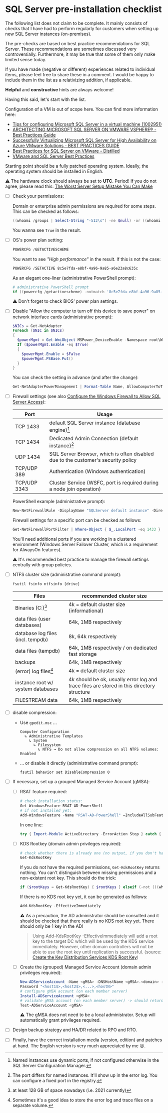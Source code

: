 # SQL Server pre-installation checklist

The following list does not claim to be complete. It mainly consists of checks that I have had to perform regularly for customers when setting up new SQL Server instances (on-premises).

The pre-checks are based on best practice recommendations for SQL Server. These recommendations are sometimes discussed very controversially. Furthermore, it may be true that some of them only make limited sense today.

If you have made (negative or different) experiences related to individual items, please feel free to share these in a comment. I would be happy to include them in the list as a relativizing addition, if applicable.

**Helpful** and **constructive** hints are always welcome!

Having this said, let's start with the list.

Configuration of a VM is out of scope here. You can find more information here:
- [Tips for configuring Microsoft SQL Server in a virtual machine (1002951)](https://kb.vmware.com/s/article/1002951)
- [ARCHITECTING MICROSOFT SQL SERVER ON VMWARE VSPHERE® - Best Practices Guide](https://www.vmware.com/content/dam/digitalmarketing/vmware/en/pdf/solutions/sql-server-on-vmware-best-practices-guide.pdf)
- [Successfully Virtualizing Microsoft SQL Server for High Availability on Azure VMware Solutions - BEST PRACTICES GUIDE](https://www.vmware.com/content/dam/digitalmarketing/vmware/en/pdf/docs/vmw-ms-sql-server-workloads-on-avs.pdf)
- [Best Practices for SQL Server on VMware - Distilled](https://www.nocentino.com/posts/2021-09-27-sqlserver-vms-best-practices/)
- [VMware and SQL Server Best Practices](https://straightpathsql.com/archives/2020/12/vmware-and-sql-server-best-practices/)

Starting point should be a fully patched operating system. Ideally, the operating system should be installed in English.

⚠ The hardware clock should always be set to **UTC**. Period! If you do not agree, please read this: [The Worst Server Setup Mistake You Can Make](http://yellerapp.com/posts/2015-01-12-the-worst-server-setup-you-can-make.html)

- [ ] Check your permissions:

  Domain or enterprise admin permissions are required for some steps. This can be checked as follows:
  ```powershell
  ((whoami /groups | Select-String "-512\s") -ne $null) -or ((whoami /groups | Select-String "-519\s") -ne $null)
  ```

  You wanna see `True` in the result.

- [ ] OS's power plan setting:

  ```powershell
  POWERCFG /GETACTIVESCHEME
  ```

  You want to see *"High performance"* in the result. If this is not the case:

  ```powershell
  POWERCFG /SETACTIVE 8c5e7fda-e8bf-4a96-9a85-a6e23a8c635c
  ```

  As an elegant one-liner (administrative PowerShell prompt):

  ```powershell
  # administrative PowerShell prompt
  if ((powercfg /getactivescheme) -notmatch '8c5e7fda-e8bf-4a96-9a85-a6e23a8c635c') { powercfg /setactive 8c5e7fda-e8bf-4a96-9a85-a6e23a8c635c }
  ```

  ⚠ Don't forget to check BIOS' power plan settings.

- [ ] Disable "Allow the computer to turn off this device to save power" on network interface cards (administrative prompt):

  ```powershell
  $NICs = Get-NetAdapter
  Foreach ($NIC in $NICs)
  {
    $powerMgmt = Get-WmiObject MSPower_DeviceEnable -Namespace root\WMI | ? { $_.InstanceName -match [regex]::Escape($NIC.PNPDeviceID) }
    If ($powerMgmt.Enable -eq $True)
    {
      $powerMgmt.Enable = $False
      $powerMgmt.PSBase.Put()
    }
  }
  ```

  You can check the setting in advance (and after the change):

  ```powershell
  Get-NetAdapterPowerManagement | Format-Table Name, AllowComputerToTurnOffDevice
  ```

- [ ] Firewall settings (see also [Configure the Windows Firewall to Allow SQL Server Access](https://docs.microsoft.com/en-us/sql/sql-server/install/configure-the-windows-firewall-to-allow-sql-server-access)):

  | Port         | Usage                                                                             |
  | ------------ | --------------------------------------------------------------------------------- |
  | TCP 1433     | default SQL Server instance (database engine)[^1]                                 |
  | TCP 1434     | Dedicated Admin Connection (default instance)[^2]                                 |
  | UDP 1434     | SQL Server Browser, which is often disabled due to the customer's security policy |
  | TCP/UDP 389  | Authentication (Windows authentication)                                           |
  | TCP/UDP 3343 | Cluster Service (WSFC, port is required during a node join operation)             |

  [^1]:Named instances use dynamic ports, if not configured otherwise in the SQL Server Configuration Manager.
  [^2]:The port differs for named instances. It'll show up in the error log. You can configure a fixed port in the registry.

  PowerShell example (administrative prompt):

  ```powershell
  New-NetFirewallRule -DisplayName "SQLServer default instance" -Direction Inbound -LocalPort 1433 -Protocol TCP -Action Allow
  ```

  Firewall settings for a specific port can be checked as follows:

  ```powershell
  Get-NetFirewallPortFilter | Where-Object { $_.LocalPort -eq 1433 } | Get-NetFirewallRule
  ```

  You'll need additional ports if you are working in a clustered environment (Windows Server Failover Cluster, which is a requirement for AlwaysOn features).

  ⚠ It's recommended best practice to manage the firewall settings centrally with group policies.

- [ ] NTFS cluster size (administrative command prompt):

  ```
  fsutil fsinfo ntfsinfo [drive]
  ```

  | Files                             | recommended cluster size                                     |
  | --------------------------------- | ------------------------------------------------------------ |
  | Binaries (C:)[^3]                 | 4k = default cluster size (informational)                    |
  | data files (user databases)       | 64k, 1MB respectively                                        |
  | database log files (incl. tempdb) | 8k, 64k respectively                                         |
  | data files (tempdb)               | 64k, 1MB respectively / on dedicated fast storage            |
  | backups                           | 64k, 1MB respectively                                        |
  | (error) log files[^4]             | 4k = default cluster size                                    |
  | instance root w/ system databases | 4k should be ok, usually error log and trace files are stored in this directory structure |
  | FILESTREAM data                   | 64k, 1MB respectively                                        |

  [^3]:at least 128 GB of space nowadays (i.e. 2021 currently)
  [^4]:Sometimes it's a good idea to store the error log and trace files on a separate volume.

- [ ] disable compression:

  - Use `gpedit.msc` ...

    ```
    Computer Configuration
      ↳ Administrative Templates
        ↳ System
          ↳ Filesystem
            ↳ NTFS → Do not allow compression on all NTFS volumes: Enabled
    ```

  - ... or disable it directly (administrative command prompt):

    ```
    fsutil behavior set DisableCompression 0
    ```

- [ ] If necessary, set up a grouped Managed Service Account (gMSA):

  - [ ] RSAT feature required:

    ```powershell
    # check installation status:
    Get-WindowsFeature RSAT-AD-PowerShell
    # if not installed yet:
    Add-WindowsFeature -Name "RSAT-AD-PowerShell" –IncludeAllSubFeature
    ```

    In one line:

    ```powershell
    try { Import-Module ActiveDirectory -ErrorAction Stop } catch { Add-WindowsFeature -Name "RSAT-AD-PowerShell" -IncludeAllSubFeature }
    ```

  - [ ] KDS Rootkey (domain admin privileges required):

    ```powershell
    # check whether there is already one (no output, if you don't have sufficient permissions!):
    Get-KdsRootKey
    ```

    If you do not have the required permissions, `Get-KdsRootKey` returns nothing. You can't distinguish between missing permissions and a non-existent root key. This should do the trick:
    ```powershell
    if ($rootKeys = Get-KdsRootKey) { $rootKeys } elseif (-not (((whoami /groups | Select-String "-512\s") -ne $null) -or ((whoami /groups | Select-String "-519\s") -ne $null))) { "Domain or Enterprise Admin permissions required!" } else { "No KDS root key found." }
    ```

    If there is no KDS root key yet, it can be generated as follows:
    ```powershell
    Add-KdsRootKey -EffectiveImmediately
    ```

    ⚠ As a precaution, the AD administrator should be consulted and it should be checked that there really is no KDS root key yet. There should only be 1 key in the AD!

    > Using Add-KdsRootKey  -EffectiveImmediately will add a root key to the target DC which will be used by the KDS service immediately. However, other domain controllers  will not be able to use the root key until replication is successful.
    > (source: [Create the Key Distribution Services KDS Root Key](https://docs.microsoft.com/en-us/windows-server/security/group-managed-service-accounts/create-the-key-distribution-services-kds-root-key))

  - [ ] Create the (grouped) Managed Service Account (domain admin privileges required):

    ```powershell
    New-ADServiceAccount -Name <gMSA> -DNSHostName <gMSA>.<domain> -PrincipalsAllowedToRetrieveManaged
    Password "<host1$>,<host2$>,<...>,<hostN>"
    # configure gMSA account (on each member server)
    Install-ADServiceAccount <gMSA>
    # validate gMSA account (on each member server) -> should return True 
    Test-ADServiceAccount <gMSA>
    ```

    ⚠ The gMSA does not need to be a local administrator. Setup will automatically grant privileges required.

- [ ] Design backup strategy and HA/DR related to RPO and RTO.

- [ ] Finally, have the correct installation media (version, edition) and patches at hand. The English version is very much appreciated by me 😉.
